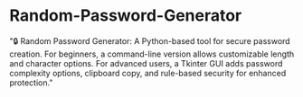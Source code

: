 # Random-Password-Generator
"🔒 Random Password Generator: A Python-based tool for secure password creation. For beginners, a command-line version allows customizable length and character options. For advanced users, a Tkinter GUI adds password complexity options, clipboard copy, and rule-based security for enhanced protection."
